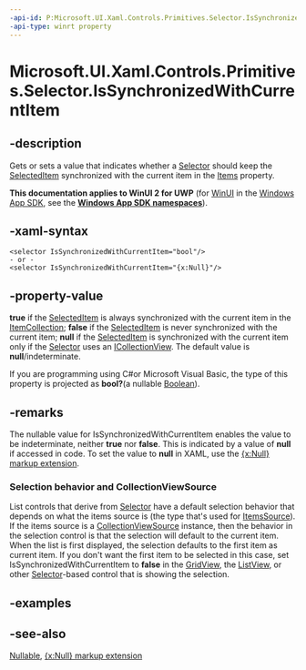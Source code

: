 ```yaml
---
-api-id: P:Microsoft.UI.Xaml.Controls.Primitives.Selector.IsSynchronizedWithCurrentItem
-api-type: winrt property
---
```


<!-- Property syntax
public Windows.Foundation.IReference<bool> IsSynchronizedWithCurrentItem { get;  set; }
-->

# Microsoft.UI.Xaml.Controls.Primitives.Selector.IsSynchronizedWithCurrentItem

## -description
Gets or sets a value that indicates whether a [Selector](selector.md) should keep the [SelectedItem](selector_selecteditem.md) synchronized with the current item in the [Items](../microsoft.ui.xaml.controls/itemscontrol_items.md) property.

**This documentation applies to WinUI 2 for UWP** (for [WinUI](/windows/apps/winui/winui3/) in the [Windows App SDK](/windows/apps/windows-app-sdk/), see the **[Windows App SDK namespaces](/windows/windows-app-sdk/api/winrt/)**).

## -xaml-syntax
```xaml
<selector IsSynchronizedWithCurrentItem="bool"/>
- or -
<selector IsSynchronizedWithCurrentItem="{x:Null}"/>
```


## -property-value
**true** if the [SelectedItem](selector_selecteditem.md) is always synchronized with the current item in the [ItemCollection](../microsoft.ui.xaml.controls/itemcollection.md); **false** if the [SelectedItem](selector_selecteditem.md) is never synchronized with the current item; **null** if the [SelectedItem](selector_selecteditem.md) is synchronized with the current item only if the [Selector](selector.md) uses an [ICollectionView](../microsoft.ui.xaml.data/icollectionview.md). The default value is **null**/indeterminate.

<!--Projection dochack:-->
If you are programming using C#or Microsoft Visual Basic, the type of this property is projected as **bool?**(a nullable [Boolean](/dotnet/api/system.boolean?view=dotnet-uwp-10.0&preserve-view=true)).

## -remarks
The nullable value for IsSynchronizedWithCurrentItem enables the value to be indeterminate, neither **true** nor **false**. This is indicated by a value of **null** if accessed in code. To set the value to **null** in XAML, use the [{x:Null} markup extension](/windows/uwp/xaml-platform/x-null-markup-extension).

### Selection behavior and CollectionViewSource

List controls that derive from [Selector](selector.md) have a default selection behavior that depends on what the items source is (the type that's used for [ItemsSource](../microsoft.ui.xaml.controls/itemscontrol_itemssource.md)). If the items source is a [CollectionViewSource](../microsoft.ui.xaml.data/collectionviewsource.md) instance, then the behavior in the selection control is that the selection will default to the current item. When the list is first displayed, the selection defaults to the first item as current item. If you don't want the first item to be selected in this case, set IsSynchronizedWithCurrentItem to **false** in the [GridView](../microsoft.ui.xaml.controls/gridview.md), the [ListView](../microsoft.ui.xaml.controls/listview.md), or other [Selector](selector.md)-based control that is showing the selection.

## -examples

## -see-also
[Nullable](/dotnet/api/system.nullable-1?view=dotnet-uwp-10.0&preserve-view=true), [{x:Null} markup extension](/windows/uwp/xaml-platform/x-null-markup-extension)
